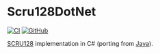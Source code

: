 # Scru128DotNet
[![CI](https://github.com/aetos382/Scru128DotNet/actions/workflows/CI.yaml/badge.svg)](https://github.com/aetos382/Scru128DotNet/actions/workflows/CI.yaml)
[![GitHub](https://img.shields.io/github/license/aetos382/Scru128DotNet)](https://github.com/aetos382/Scru128DotNet/blob/master/LICENSE)

[SCRU128](https://github.com/scru128) implementation in C# (porting from [Java](https://github.com/scru128/java)).
